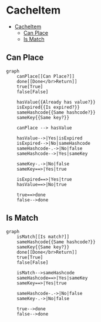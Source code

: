 # CacheItem

- [CacheItem](#cacheitem)
  - [Can Place](#can-place)
  - [Is Match](#is-match)

## Can Place

```mermaid
graph
    canPlace[[Can Place?]]
    done[[Done</br>Return]]
    true[True]
    false[False]
    
    hasValue{{Already has value?}}
    isExpired{{Is expired?}}
    sameHashcode{{Same hashcode?}}
    sameKey{{Same key?}}

    canPlace --> hasValue

    hasValue-->|Yes|isExpired
    isExpired-->|No|sameHashcode
    sameHashcode-.->|No|false
    sameHashcode-->|Yes|sameKey

    sameKey-.->|No|false
    sameKey==>|Yes|true

    isExpired==>|Yes|true
    hasValue==>|No|true

    true==>done
    false-->done
```

## Is Match

```mermaid
graph
    isMatch[[Is match?]]
    sameHashcode{{Same hashcode?}}
    sameKey{{Same key?}}
    done[[Done</br>Return]]
    true[True]
    false[False]

    isMatch-->sameHashcode
    sameHashcode==>|Yes|sameKey
    sameKey==>|Yes|true

    sameHashcode-.->|No|false
    sameKey-.->|No|false

    true-->done
    false-->done
```